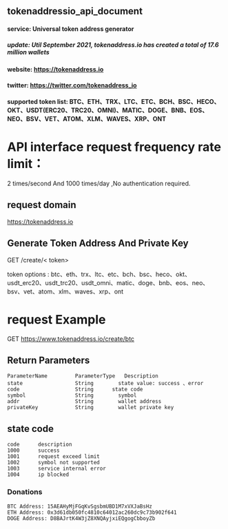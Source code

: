 ## tokenaddressio_api_document

####  service:   Universal token address generator

##### update:  Util September 2021, tokenaddress.io has created a total of 17.6 million wallets

#### website:   https://tokenaddress.io

#### twitter:   https://twitter.com/tokenaddress_io

#### supported token list: BTC、ETH、TRX、LTC、ETC、BCH、BSC、HECO、OKT、USDT(ERC20、TRC20、OMNI)、MATIC、DOGE、BNB、EOS、NEO、BSV、VET、ATOM、XLM、WAVES、XRP、ONT

# API interface request frequency rate limit：
  2 times/second And 1000 times/day ,No authentication required.
  
## request domain
  https://tokenaddress.io
  
## Generate Token Address And Private Key

  GET    /create/< token>


  token options : btc、eth、trx、ltc、etc、bch、bsc、heco、okt、usdt_erc20、usdt_trc20、usdt_omni、matic、doge、bnb、eos、neo、bsv、vet、atom、xlm、waves、xrp、ont

  # request Example
  GET https://www.tokenaddress.io/create/btc

## Return Parameters
    ParameterName         ParameterType	  Description
    state                 String	    state value: success 、error
    code                  String      state code
    symbol                String	    symbol
    addr                  String	    wallet address
    privateKey            String	    wallet private key

## state code
    code      description
    1000      success
    1001      request exceed limit
    1002      symbol not supported
    1003      service internal error
    1004      ip blocked
 
### Donations
    BTC Address: 15AEAHyMjFGqKvSgsbmUBD1M7xVXJaBsHz
    ETH Address: 0x3d61db050fc4810c64012ac260dc9c73b902f641
    DOGE Address: D8BAJrtK4W3jZ8XNQAyjxiEQgogCbboyZb

  
